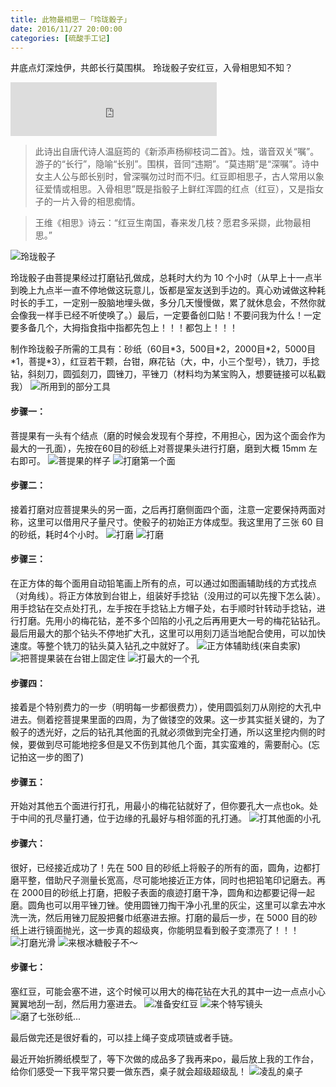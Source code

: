 ```yaml
---
title: 此物最相思－「玲珑骰子」
date: 2016/11/27 20:00:00
categories: [硫酸手工记]
---
```


井底点灯深烛伊，共郎长行莫围棋。
玲珑骰子安红豆，入骨相思知不知？

<iframe frameborder="no" border="0" marginwidth="0" marginheight="0" width=330 height=86 src="http://music.163.com/outchain/player?type=2&id=405998841&auto=1&height=66"></iframe>

> 此诗出自唐代诗人温庭筠的《新添声杨柳枝词二首》。烛，谐音双关“嘱”。游子的“长行”，隐喻“长别”。围棋，音同“违期”。“莫违期”是“深嘱”。诗中女主人公与郎长别时，曾深嘱勿过时而不归。红豆即相思子，古人常用以象征爱情或相思。入骨相思”既是指骰子上鲜红浑圆的红点（红豆），又是指女子的一片入骨的相思痴情。

> 王维《相思》诗云：“红豆生南国，春来发几枝？愿君多采撷，此物最相思。”

![玲珑骰子](http://7xso7u.com1.z0.glb.clouddn.com/WechatIMG45_meitu_1.jpg)

玲珑骰子由菩提果经过打磨钻孔做成，总耗时大约为 10 个小时（从早上十一点半到晚上九点半一直不停地做这玩意儿，饭都是室友送到手边的。真心劝诫做这种耗时长的手工，一定别一股脑地埋头做，多分几天慢慢做，累了就休息会，不然你就会像我一样手已经不听使唤了。）最后，一定要备创口贴！不要问我为什么！一定要多备几个，大拇指食指中指都先包上！！！都包上！！！

制作玲珑骰子所需的工具有：砂纸（60目\*3，500目\*2，2000目\*2，5000目\*1，菩提\*3），红豆若干颗，台钳，麻花钻（大，中，小三个型号），铣刀，手捻钻，斜刻刀，圆弧刻刀，圆锉刀，平锉刀（材料均为某宝购入，想要链接可以私戳我）
![所用到的部分工具](http://7xso7u.com1.z0.glb.clouddn.com/gongju.jpeg)

#### 步骤一：
菩提果有一头有个结点（磨的时候会发现有个芽控，不用担心，因为这个面会作为最大的一孔面），先按在60目的砂纸上对菩提果头进行打磨，磨到大概 15mm 左右即可。
![菩提果的样子](http://7xso7u.com1.z0.glb.clouddn.com/putiguo.jpeg)
![打磨第一个面](http://7xso7u.com1.z0.glb.clouddn.com/damo.jpeg)

#### 步骤二：
接着打磨对应菩提果头的另一面，之后再打磨侧面四个面，注意一定要保持两面对称，这里可以借用尺子量尺寸。使骰子的初始正方体成型。我这里用了三张 60 目的砂纸，耗时4个小时。
![打磨](http://7xso7u.com1.z0.glb.clouddn.com/damo2.jpeg)
![打磨](http://7xso7u.com1.z0.glb.clouddn.com/damo3.jpeg)

#### 步骤三：
在正方体的每个面用自动铅笔画上所有的点，可以通过如图画辅助线的方式找点（对角线）。将正方体放到台钳上，组装好手捻钻（没用过的可以先搜下怎么装）。用手捻钻在交点处打孔，左手按在手捻钻上方帽子处，右手顺时针转动手捻钻，进行打磨。先用小的梅花钻，差不多个凹陷的小孔之后再用更大一号的梅花钻钻孔。最后用最大的那个钻头不停地扩大孔，这里可以用刻刀适当地配合使用，可以加快速度。等整个铣刀的钻头莫入钻孔之中就好了。
![正方体辅助线(来自卖家)](http://7xso7u.com1.z0.glb.clouddn.com/%E5%B1%8F%E5%B9%95%E5%BF%AB%E7%85%A7%202016-11-27%2020.48.50.png)
![把菩提果装在台钳上固定住](http://7xso7u.com1.z0.glb.clouddn.com/dakong.jpeg)
![打最大的一个孔](http://7xso7u.com1.z0.glb.clouddn.com/dakong2.jpeg)

####  步骤四：
接着是个特别费力的一步（明明每一步都很费力），使用圆弧刻刀从刚挖的大孔中进去。侧着挖菩提果里面的四周，为了做镂空的效果。这一步其实挺关键的，为了骰子的透光好，之后的钻孔其他面的孔就必须做到完全打通，所以这里挖内侧的时候，要做到尽可能地挖多但是又不伤到其他几个面，其实蛮难的，需要耐心。(忘记拍这一步的图了)

#### 步骤五：
开始对其他五个面进行打孔，用最小的梅花钻就好了，但你要孔大一点也ok。处于中间的孔尽量打通，位于边缘的孔最好与相邻面的孔打通。
![打其他面的小孔](http://7xso7u.com1.z0.glb.clouddn.com/dakong3.jpeg)

#### 步骤六：
很好，已经接近成功了！先在 500 目的砂纸上将骰子的所有的面，圆角，边都打磨平整，借助尺子测量长宽高，尽可能地接近正方体，同时也把铅笔印记磨去。再在 2000目的砂纸上打磨，把骰子表面的痕迹打磨干净，圆角和边都要记得一起磨。圆角也可以用平锉刀锉。使用圆锉刀掏干净小孔里的灰尘，这里可以拿去冲水洗一洗，然后用锉刀屁股把餐巾纸塞进去擦。打磨的最后一步，在 5000 目的砂纸上进行镜面抛光，这一步真的超级爽，你能明显看到骰子变漂亮了！！！
![打磨光滑](http://7xso7u.com1.z0.glb.clouddn.com/damo4.jpeg)
![来根冰糖骰子不～](http://7xso7u.com1.z0.glb.clouddn.com/damo5.jpeg)

#### 步骤七：
塞红豆，可能会塞不进，这个时候可以用大的梅花钻在大孔的其中一边一点点小心翼翼地刮一刮，然后用力塞进去。
![准备安红豆](http://7xso7u.com1.z0.glb.clouddn.com/anhongdou.jpeg)
![来个特写镜头](http://7xso7u.com1.z0.glb.clouddn.com/WechatIMG42.jpeg)
![磨了七张砂纸...](http://7xso7u.com1.z0.glb.clouddn.com/shazhi.jpeg)

最后做完还是很好看的，可以挂上绳子变成项链或者手链。

最近开始折腾纸模型了，等下次做的成品多了我再来po，最后放上我的工作台，给你们感受一下我平常只要一做东西，桌子就会超级超级乱！
![凌乱的桌子](http://7xso7u.com1.z0.glb.clouddn.com/WechatIMG30.jpeg)